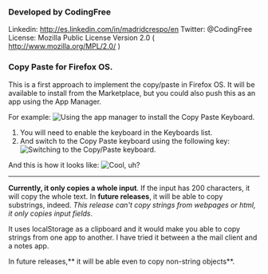 ### Developed by CodingFree
Linkedin: http://es.linkedin.com/in/madridcrespo/en
Twitter: @CodingFree
License: Mozilla Public License Version 2.0 ( http://www.mozilla.org/MPL/2.0/ )

### Copy Paste for Firefox OS.
This is a first approach to implement the copy/paste in Firefox OS. It will be available to install from the Marketplace, but you could also push this as an app using the App Manager.

For example:
![Using the app manager to install the Copy Paste Keyboard.](http://i.imgur.com/VPo913M.png)

1. You will need to enable the keyboard in the Keyboards list. 
2. And switch to the Copy Paste keyboard using the following key:
![Switching to the Copy/Paste keyboard.](http://imgur.com/ofk5gD6,png)

And this is how it looks like:
![Cool, uh?](http://imgur.com/paTwuEB.png)


***


**Currently, it only copies a whole input**. If the input has 200 characters, it will copy the whole text. In **future releases**, it will be able to copy substrings, indeed. _This release can't copy strings from webpages or html, it only copies input fields_.

It uses localStorage as a clipboard and it would make you able to copy strings from one app to another. I have tried it between a the mail client and a notes app.

In future releases,** it will be able even to copy non-string objects**.